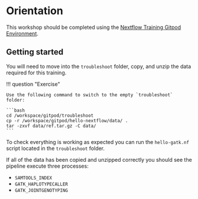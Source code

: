# Orientation

This workshop should be completed using the [Nextflow Training Gitpod Environment](https://gitpod.io/#https://github.com/nextflow-io/training).

## Getting started

You will need to move into the `troubleshoot` folder, copy, and unzip the data required for this training.

!!! question "Exercise"

    Use the following command to switch to the empty `troubleshoot` folder:

    ```bash
    cd /workspace/gitpod/troubleshoot
    cp -r /workspace/gitpod/hello-nextflow/data/ .
    tar -zxvf data/ref.tar.gz -C data/
    ```

To check everything is working as expected you can run the `hello-gatk.nf` script located in the `troubleshoot` folder.

If all of the data has been copied and unzipped correctly you should see the pipeline execute three processes:

-   `SAMTOOLS_INDEX`
-   `GATK_HAPLOTYPECALLER`
-   `GATK_JOINTGENOTYPING`
